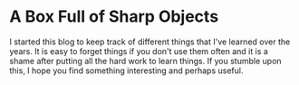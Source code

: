 # A Box Full of Sharp Objects

I started this blog to keep track of different things that I've learned over the years. It is easy to forget things if you don't use them often and it is a shame after putting all the hard work to learn things. If you stumble upon this, I hope you find something interesting and perhaps useful.

